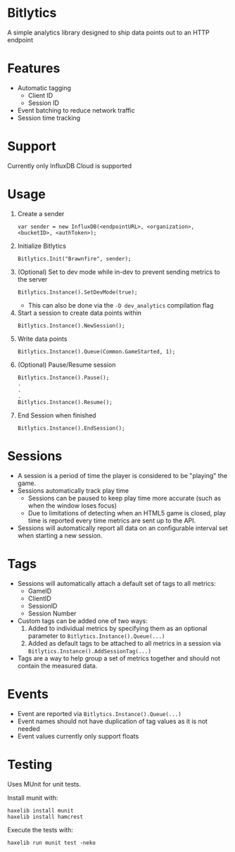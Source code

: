 # Bitlytics

A simple analytics library designed to ship data points out to an HTTP endpoint

# Features

* Automatic tagging
	* Client ID
	* Session ID
* Event batching to reduce network traffic
* Session time tracking

# Support

Currently only InfluxDB Cloud is supported

# Usage

1. Create a sender
	```
	var sender = new InfluxDB(<endpointURL>, <organization>, <bucketID>, <authToken>);
	```
1. Initialize Bitlytics
	```
	Bitlytics.Init("Brawnfire", sender);
	```
1. (Optional) Set to dev mode while in-dev to prevent sending metrics to the server
	```
	Bitlytics.Instance().SetDevMode(true);
	```
	* This can also be done via the `-D dev_analytics` compilation flag
1. Start a session to create data points within
	```
	Bitlytics.Instance().NewSession();
	```
1. Write data points
	```
	Bitlytics.Instance().Queue(Common.GameStarted, 1);
	```
1. (Optional) Pause/Resume session
	```
	Bitlytics.Instance().Pause();
	.
	.
	.
	Bitlytics.Instance().Resume();
	```
1. End Session when finished
	```
	Bitlytics.Instance().EndSession();
	```

# Sessions

* A session is a period of time the player is considered to be "playing" the game.
* Sessions automatically track play time
	* Sessions can be paused to keep play time more accurate (such as when the window loses focus)
	* Due to limitations of detecting when an HTML5 game is closed, play time is reported every time metrics are sent up to the API.
* Sessions will automatically report all data on an configurable interval set when starting a new session.

# Tags

* Sessions will automatically attach a default set of tags to all metrics:
	* GameID
	* ClientID
	* SessionID
	* Session Number
* Custom tags can be added one of two ways:
	1. Added to individual metrics by specifying them as an optional parameter to `Bitlytics.Instance().Queue(...)`
	1. Added as default tags to be attached to all metrics in a session via `Bitlytics.Instance().AddSessionTag(...)`
* Tags are a way to help group a set of metrics together and should not contain the measured data.

# Events

* Event are reported via `Bitlytics.Instance().Queue(...)`
* Event names should not have duplication of tag values as it is not needed
* Event values currently only support floats

# Testing

Uses MUnit for unit tests.

Install munit with:

```
haxelib install munit
haxelib install hamcrest
```

Execute the tests with:

```
haxelib run munit test -neko
```
